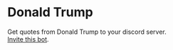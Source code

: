 # Donald Trump

Get quotes from Donald Trump to your discord server. \
[Invite this bot](https://discord.com/oauth2/authorize?scope=bot&client_id=781368162578202665).